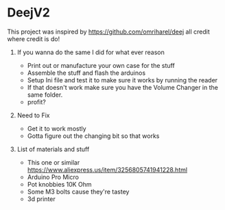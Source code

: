 # DeejV2

This project was inspired by https://github.com/omriharel/deej all credit where credit is do!

1. If you wanna do the same I did for what ever reason
    - Print out or manufacture your own case for the stuff
    - Assemble the stuff and flash the arduinos
    - Setup Ini file and test it to make sure it works by running the reader
    - If that doesn't work make sure you have the Volume Changer in the same folder.
    - profit?


2. Need to Fix
	- Get it to work mostly
	- Gotta figure out the changing bit so that works
	
	
3. List of materials and stuff
    - This one or similar https://www.aliexpress.us/item/3256805741941228.html
    - Arduino Pro Micro
    - Pot knobbies 10K Ohm
    - Some M3 bolts cause they're tastey
    - 3d printer